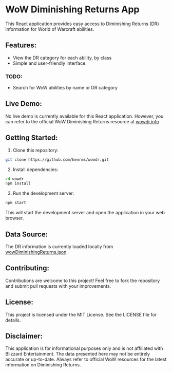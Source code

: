 # WoW Diminishing Returns App

This React application provides easy access to Diminishing Returns (DR) information for World of Warcraft abilities. 

## Features:

* View the DR category for each ability, by class
* Simple and user-friendly interface.

### TODO:

* Search for WoW abilities by name or DR category

## Live Demo:

No live demo is currently available for this React application. However, you can refer to the official WoW Diminishing Returns resource at [wowdr.info](https://www.wowdr.info)

## Getting Started:

1. Clone this repository:

```bash
git clone https://github.com/kenrms/wowdr.git
```

2. Install dependencies:

```bash
cd wowdr
npm install
```

3. Run the development server:

```bash
npm start
```

This will start the development server and open the application in your web browser.

## Data Source:

The DR information is currently loaded locally from [wowDiminishingReturns.json](public/data/wowDiminishingReturns.json). 

## Contributing:

Contributions are welcome to this project! Feel free to fork the repository and submit pull requests with your improvements.

## License:

This project is licensed under the MIT License. See the LICENSE file for details.

## Disclaimer:

This application is for informational purposes only and is not affiliated with Blizzard Entertainment. The data presented here may not be entirely accurate or up-to-date.  Always refer to official WoW resources for the latest information on Diminishing Returns.

